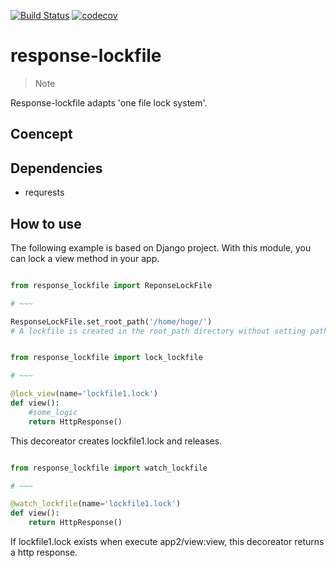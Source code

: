 [![Build Status](https://travis-ci.com/0h-n0/response-lockfile.svg?branch=master)](https://travis-ci.com/0h-n0/response-lockfile)
[![codecov](https://codecov.io/gh/0h-n0/view-lockfile/branch/master/graph/badge.svg)](https://codecov.io/gh/0h-n0/view-lockfile)

# response-lockfile

> Note

 Response-lockfile adapts 'one file lock system'.

## Coencept


## Dependencies

- requrests

## How to use

The following example is based on Django project. With this module, you can lock a view method in your app.

```settings.py

from response_lockfile import ReponseLockFile

# ~~~

ResponseLockFile.set_root_path('/home/hoge/')
# A lockfile is created in the root_path directory without setting path as arguments.

```


```app/view.py

from response_lockfile import lock_lockfile

# ~~~

@lock_view(name='lockfile1.lock')
def view():
    #some_logic
    return HttpResponse()
```

This decoreator creates lockfile1.lock and releases.

```app2/view.py

from response_lockfile import watch_lockfile

# ~~~

@watch_lockfile(name='lockfile1.lock')
def view():
    return HttpResponse()
```

If lockfile1.lock exists when execute app2/view:view, this decoreator returns a http response.

